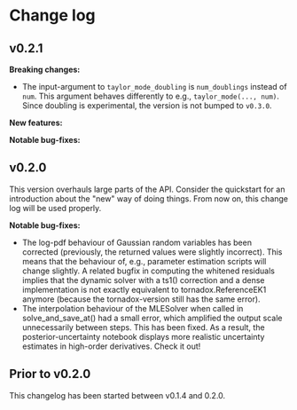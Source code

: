 # Change log

## v0.2.1

**Breaking changes:**

* The input-argument to `taylor_mode_doubling` is `num_doublings` instead of `num`.
  This argument behaves differently to e.g., `taylor_mode(..., num)`.
  Since doubling is experimental, the version is not bumped to `v0.3.0`.


**New features:**

**Notable bug-fixes:**

## v0.2.0

This version overhauls large parts of the API. 
Consider the quickstart for an introduction about the "new" way of doing things.
From now on, this change log will be used properly.

**Notable bug-fixes:**

* The log-pdf behaviour of Gaussian random variables has been corrected (previously, the returned values were slightly incorrect).
  This means that the behaviour of, e.g., parameter estimation scripts will change slightly.
  A related bugfix in computing the whitened residuals implies that the dynamic solver with a ts1() correction and a dense implementation is not exactly equivalent 
  to tornadox.ReferenceEK1 anymore (because the tornadox-version still has the same error).
* The interpolation behaviour of the MLESolver when called in solve_and_save_at() had a small error, which amplified the output scale unnecessarily between steps.
  This has been fixed. As a result, the posterior-uncertainty notebook displays more realistic uncertainty estimates in high-order derivatives. Check it out!

## Prior to v0.2.0

This changelog has been started between v0.1.4 and 0.2.0.
